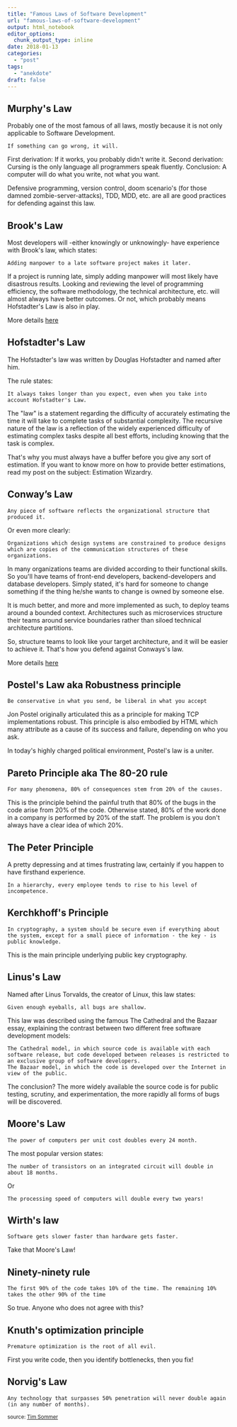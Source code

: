 ```yaml
---
title: "Famous Laws of Software Development"
url: "famous-laws-of-software-development"
output: html_notebook
editor_options: 
  chunk_output_type: inline
date: 2018-01-13
categories:
  - "post"
tags: 
  - "anekdote"
draft: false
---
```




## Murphy's Law

Probably one of the most famous of all laws, mostly because it is not only applicable to Software Development.

    If something can go wrong, it will.

First derivation: If it works, you probably didn't write it.
Second derivation: Cursing is the only language all programmers speak fluently.
Conclusion: A computer will do what you write, not what you want.

Defensive programming, version control, doom scenario's (for those damned zombie-server-attacks), TDD, MDD, etc. are all are good practices for defending against this law.

## Brook's Law

Most developers will -either knowingly or unknowingly- have experience with Brook's law, which states:

    Adding manpower to a late software project makes it later.

If a project is running late, simply adding manpower will most likely have disastrous results. Looking and reviewing the level of programming efficiency, the software methodology, the technical architecture, etc. will almost always have better outcomes. Or not, which probably means Hofstadter's Law is also in play.

More details <a href="/brooks-law/">here</a>

## Hofstadter's Law

The Hofstadter's law was written by Douglas Hofstadter and named after him.

The rule states:

    It always takes longer than you expect, even when you take into account Hofstadter's Law.

The "law" is a statement regarding the difficulty of accurately estimating the time it will take to complete tasks of substantial complexity. The recursive nature of the law is a reflection of the widely experienced difficulty of estimating complex tasks despite all best efforts, including knowing that the task is complex.

That's why you must always have a buffer before you give any sort of estimation. If you want to know more on how to provide better estimations, read my post on the subject: Estimation Wizardry.

## Conway’s Law

    Any piece of software reflects the organizational structure that produced it.

Or even more clearly:

    Organizations which design systems are constrained to produce designs which are copies of the communication structures of these organizations.

In many organizations teams are divided according to their functional skills. So you'll have teams of front-end developers, backend-developers and database developers. Simply stated, it's hard for someone to change something if the thing he/she wants to change is owned by someone else.

It is much better, and more and more implemented as such, to deploy teams around a bounded context. Architectures such as microservices structure their teams around service boundaries rather than siloed technical architecture partitions.

So, structure teams to look like your target architecture, and it will be easier to achieve it. That's how you defend against Conways's law.

More details <a href="/conways-law/">here</a>

## Postel's Law aka Robustness principle

    Be conservative in what you send, be liberal in what you accept

Jon Postel originally articulated this as a principle for making TCP implementations robust. This principle is also embodied by HTML which many attribute as a cause of its success and failure, depending on who you ask.

In today's highly charged political environment, Postel's law is a uniter.

## Pareto Principle aka The 80-20 rule

    For many phenomena, 80% of consequences stem from 20% of the causes.

This is the principle behind the painful truth that 80% of the bugs in the code arise from 20% of the code.
Otherwise stated, 80% of the work done in a company is performed by 20% of the staff. The problem is you don't always have a clear idea of which 20%.

## The Peter Principle

A pretty depressing and at times frustrating law, certainly if you happen to have firsthand experience.

    In a hierarchy, every employee tends to rise to his level of incompetence.

<!-- Just read Dilbert (or watch The Office) to get some examples of this in action.
As for Dilbert, this one is far out my favorite! -->

## Kerchkhoff's Principle

    In cryptography, a system should be secure even if everything about the system, except for a small piece of information - the key - is public knowledge.

This is the main principle underlying public key cryptography.

## Linus's Law

Named after Linus Torvalds, the creator of Linux, this law states:

    Given enough eyeballs, all bugs are shallow.

This law was described using the famous The Cathedral and the Bazaar essay, explaining the contrast between two different free software development models:

    The Cathedral model, in which source code is available with each software release, but code developed between releases is restricted to an exclusive group of software developers.
    The Bazaar model, in which the code is developed over the Internet in view of the public.

The conclusion? The more widely available the source code is for public testing, scrutiny, and experimentation, the more rapidly all forms of bugs will be discovered.

## Moore's Law

    The power of computers per unit cost doubles every 24 month.

The most popular version states:

    The number of transistors on an integrated circuit will double in about 18 months.

Or

    The processing speed of computers will double every two years!

## Wirth's law

    Software gets slower faster than hardware gets faster.

Take that Moore's Law!

## Ninety-ninety rule

    The first 90% of the code takes 10% of the time. The remaining 10% takes the other 90% of the time

So true. Anyone who does not agree with this?

## Knuth's optimization principle

    Premature optimization is the root of all evil.

First you write code, then you identify bottlenecks, then you fix!

## Norvig's Law

    Any technology that surpasses 50% penetration will never double again (in any number of months).

<sub>source: <a href="https://www.timsommer.be/famous-laws-of-software-development" target="_blank">Tim Sommer</a></sub>

